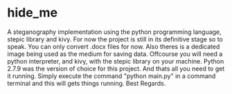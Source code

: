 # hide_me
A  steganography  implementation using the python programming language, stepic library and kivy. 
For now the project is still in its definitive stage so to speak. You can only convert .docx files for now. Also theres is a dedicated image being used as the medium for saving data.
Offcourse you will need a python interpreter, and kivy, with the stepic library on your machine.
Python 2.7.9 was the version of choice for this project. And thats all you need to get it running.
Simply execute the command "python main.py" in a command terminal and this will gets things running.
Best Regards.
